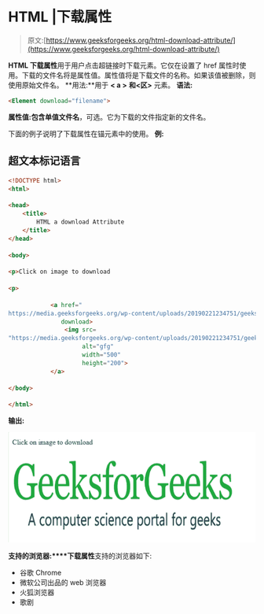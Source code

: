 # HTML |下载属性

> 原文:[https://www.geeksforgeeks.org/html-download-attribute/](https://www.geeksforgeeks.org/html-download-attribute/)

**HTML 下载属性**用于用户点击超链接时下载元素。它仅在设置了 href 属性时使用。下载的文件名将是属性值。属性值将是下载文件的名称。如果该值被删除，则使用原始文件名。
**用法:**用于 **< a >** **和<区>** 元素。
**语法:**

```html
<Element download="filename">
```

**属性值:**包含单值**文件名**，可选。它为下载的文件指定新的文件名。

下面的例子说明了下载属性在锚元素中的使用。
**例:**

## 超文本标记语言

```html
<!DOCTYPE html>
<html>

<head>
    <title>
        HTML a download Attribute
    </title>
</head>

<body>

<p>Click on image to download

<p>

            <a href="
https://media.geeksforgeeks.org/wp-content/uploads/20190221234751/geeksforgeeks-logo1.png"
               download>
                <img src=
"https://media.geeksforgeeks.org/wp-content/uploads/20190221234751/geeksforgeeks-logo1.png"
                     alt="gfg"
                     width="500"
                     height="200">
            </a>

</body>

</html>
```

**输出:**

![](img/e0344306395b917aa5c15c8bbaf726e2.png)

**支持的浏览器:****下载属性**支持的浏览器如下:

*   谷歌 Chrome
*   微软公司出品的 web 浏览器
*   火狐浏览器
*   歌剧